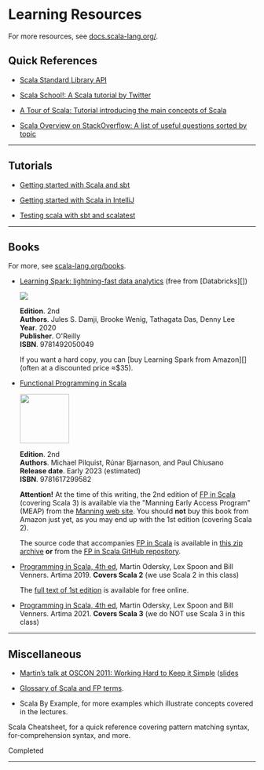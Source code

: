 # Learning Resources

For more resources, see [docs.scala-lang.org/](https://docs.scala-lang.org/).

## Quick References

+  [Scala Standard Library API](http://www.scala-lang.org/api/)

+  [Scala School!: A Scala tutorial by Twitter](https://twitter.github.io/scala_school/)

+  [A Tour of Scala: Tutorial introducing the main concepts of Scala](http://docs.scala-lang.org/tutorials/tour/tour-of-scala.html)

+  [Scala Overview on StackOverflow: A list of useful questions sorted by topic](https://stackoverflow.com/tags/scala/info)

----------------

## Tutorials

+  [Getting started with Scala and sbt](https://docs.scala-lang.org/getting-started/sbt-track/getting-started-with-scala-and-sbt-on-the-command-line.html)

+  [Getting started with Scala in IntelliJ](https://docs.scala-lang.org/getting-started/intellij-track/getting-started-with-scala-in-intellij.html)

+  [Testing scala with sbt and scalatest](https://docs.scala-lang.org/getting-started/sbt-track/testing-scala-with-sbt-on-the-command-line.html)


----------------


## Books

For more, see [scala-lang.org/books](https://docs.scala-lang.org/books.html).

+  [Learning Spark: lightning-fast data analytics][] (free from [Databricks][])  


   <a target="_blank" href="https://www.amazon.com/Learning-Spark-Jules-Damji/dp/1492050040?crid=3922OBOMC4O67&keywords=data+scala+spark&qid=1661105501&sprefix=data+scala+spark%2Caps%2C176&sr=8-11&linkCode=li2&tag=typefunc-20&linkId=420ae13a00412ebcd14e6222a8a1a564&language=en_US&ref_=as_li_ss_il"><img border="0" src="https://ws-na.amazon-adsystem.com/widgets/q?_encoding=UTF8&ASIN=1492050040&Format=_SL160_&ID=AsinImage&MarketPlace=US&ServiceVersion=20070822&WS=1&tag=typefunc-20&language=en_US" ></a>

   **Edition**. 2nd  
   **Authors**. Jules S. Damji, Brooke Wenig, Tathagata Das, Denny Lee  
   **Year**. 2020  
   **Publisher**. O'Reilly  
   **ISBN**. 9781492050049

   If you want a hard copy, you can [buy Learning Spark from Amazon][] (often at a discounted price ≈$35).


+  [Functional Programming in Scala][FP in Scala]  

   <a href="https://www.manning.com/books/functional-programming-in-scala-second-edition"><img src="https://images.manning.com/264/352/resize/book/4/156da28-8fb7-4015-bc02-986c2c4e0828/Pilquist-MEAP-HI.png" width="100"></a>

   **Edition**. 2nd  
   **Authors**. Michael Pilquist, Rúnar Bjarnason, and Paul Chiusano  
   **Release date**. Early 2023 (estimated)  
   **ISBN**. 9781617299582

   **Attention!** At the time of this writing, the 2nd edition of [FP in Scala][] (covering Scala 3) is available via the "Manning Early Access Program" (MEAP) from the [Manning web site][]. You should **not** buy this book from Amazon just yet, as you may end up with the 1st edition (covering Scala 2).

   The source code that accompanies [FP in Scala][] is available in [this zip archive](https://www.manning.com/downloads/2363) **or** from the [FP in Scala GitHub repository][].

+  [Programming in Scala, 4th ed](https://www.artima.com/shop/programming_in_scala_4ed), Martin Odersky, Lex Spoon and Bill Venners. Artima 2019.  **Covers Scala 2** (we use Scala 2 in this class)

   The [full text of 1st edition](https://www.artima.com/pins1ed/) is available for free online.

+  [Programming in Scala, 4th ed](https://www.artima.com/shop/programming_in_scala_5ed), Martin Odersky, Lex Spoon and Bill Venners. Artima 2021.  **Covers Scala 3** (we do NOT use Scala 3 in this class)

----------------

## Miscellaneous

+  [Martin’s talk at OSCON 2011: Working Hard to Keep it Simple](http://www.youtube.com/watch?v=3jg1AheF4n0) ([slides](https://www.slideshare.net/Odersky/oscon-keynote-working-hard-to-keep-it-simple)


+  [Glossary of Scala and FP terms](http://docs.scala-lang.org/glossary/).


+  Scala By Example, for more examples which illustrate concepts covered in the lectures.

Scala Cheatsheet, for a quick reference covering pattern matching syntax, for-comprehension syntax, and more.

Completed

----------------


[FP in Scala]: https://www.manning.com/books/functional-programming-in-scala-second-edition
[FP in Scala GitHub repository]: https://github.com/fpinscala/fpinscala
[FP in Scala web page]: https://www.manning.com/books/functional-programming-in-scala-second-edition
[fpinscala]: https://github.com/fpinscala/fpinscala
[free electronic copy of Learning Spark, 2nd ed]: https://pages.databricks.com/rs/094-YMS-629/images/LearningSpark2.0.pdf
[free electronic copy of Learning Spark]: https://pages.databricks.com/rs/094-YMS-629/images/LearningSpark2.0.pdf
[Learning Spark]: https://pages.databricks.com/rs/094-YMS-629/images/LearningSpark2.0.pdf
[Learning Spark, 2nd ed]: https://pages.databricks.com/rs/094-YMS-629/images/LearningSpark2.0.pdf
[Learning Spark: Lightning-Fast Data Analytics]: https://pages.databricks.com/rs/094-YMS-629/images/LearningSpark2.0.pdf
[Learning Spark: Lightning-Fast Data Analytics, 2nd ed]: https://pages.databricks.com/rs/094-YMS-629/images/LearningSpark2.0.pdf
[Learning Spark publisher web page]: https://www.oreilly.com/library/view/learning-spark/9781449359034/

[Manning web site]: https://www.manning.com/books/functional-programming-in-scala-second-edition
[me]: https://williamdemeo.gitlab.io/
